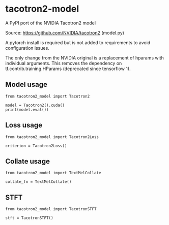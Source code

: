 # tacotron2-model
A PyPI port of the NVIDIA Tacotron2 model

Source: https://github.com/NVIDIA/tacotron2 (model.py)

A pytorch install is required but is not added to requirements to avoid configuration issues.

The only change from the NVIDIA original is a replacement of hparams with individual arguments.
This removes the dependency on tf.contrib.training.HParams (deprecated since tensorflow 1).

## Model usage

```
from tacotron2_model import Tacotron2

model = Tacotron2().cuda()
print(model.eval())
```

## Loss usage

```
from tacotron2_model import Tacotron2Loss

criterion = Tacotron2Loss()
```


## Collate usage

```
from tacotron2_model import TextMelCollate

collate_fn = TextMelCollate()
```

## STFT

```
from tacotron2_model import TacotronSTFT

stft = TacotronSTFT()
```
